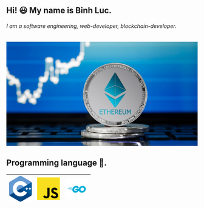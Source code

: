 ## Hi! :smiley: My name is Binh Luc.
###### I am a software engineering, web-developer, blockchain-developer.
![I am a software engineering, web-developer, blockchain-developer.](https://github.com/lucthienbinh/lucthienbinh/blob/main/ethereum.jpg)

## Programming language 🚀.
|<img src="https://raw.githubusercontent.com/lucthienbinh/lucthienbinh/main/image/cpp.png" width=60> | <img src="https://raw.githubusercontent.com/lucthienbinh/lucthienbinh/main/image/js.png" width=60> | <img src="https://raw.githubusercontent.com/lucthienbinh/lucthienbinh/main/image/go.png" width=60> |
|:---:|:---:|:---:|
